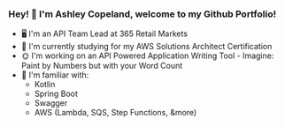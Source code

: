 ### Hey! 👋 I'm Ashley Copeland, welcome to my Github Portfolio!
- 🖥 I'm an API Team Lead at 365 Retail Markets
- 🌻 I'm currently studying for my AWS Solutions Architect Certification
- 🌞 I'm working on an API Powered Application Writing Tool - Imagine: Paint by Numbers but with your Word Count
- 🌌 I'm familiar with:
  - Kotlin
  - Spring Boot
  - Swagger
  - AWS (Lambda, SQS, Step Functions, &more)
